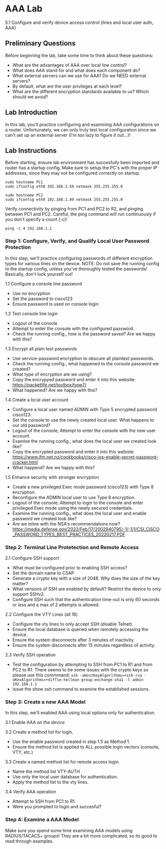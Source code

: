 # AAA Lab
5.1 Configure and verify device access control (lines and local user auth, AAA)

## Preliminary Questions
Before beginning the lab, take some time to think about these questions:
- What are the advantages of AAA over local line control?
- What does AAA stand for and what does each component do?
- What external servers can we use for AAA? Do we NEED external servers?
- By default, what are the user privileges at each level?
- What are the different encryption standards available to us? Which should we avoid?


## Lab Introduction
In this lab, you'll practice configuring and examining AAA configurations on a router. Unfortunately, we can only truly test local configuration since we can't set up an external server (I'm too lazy to figure it out...)!

## Lab Instructions
Before starting, ensure lab environment has succesfully been imported and router has a startup config. 
Make sure to setup the PC's with the proper IP addresses, since they may not be configured correctly on startup.
```
sudo hostname PC1
sudo ifconfig eth0 192.168.1.50 netmask 255.255.255.0

sudo hostname PC2
sudo ifconfig eth0 192.168.1.49 netmask 255.255.255.0
```

Verify connectivity by pinging from PC1 and PC2 to R2, and pinging between PC1 and PC2. Careful, the ping command will run continuously if you don't specify a count (-c)!

```
ping -c 4 192.168.1.1
```

### Step 1: Configure, Verify, and Qualify Local User Password Protection
In this step, we'll practice configuring passwords of different encryption types for various lines on the device.
NOTE: Do not save the running config to the startup config, unless you've thoroughly tested the passwords! Basically, don't lock yourself out!

1.1 Configure a console line password
- Use no encryption
- Set the password to cisco123
- Ensure password is used on console login

1.2 Test console line login
- Logout of the console
- Attempt to enter the console with the configured password.
- Check the running config., how is the password saved? Are we happy with this?

1.3 Encrypt all plain text passwords
- Use service-password encryption to obscure all plaintext passwords.
- Check the running config., what happened to the console password we created?
- What type of encryption are we using?
- Copy the encrypyed password and enter it into this website: https://packetlife.net/toolbox/type7/
- What happened? Are we happy with this?

1.4 Create a local user account
- Configure a local user named ADMIN with Type 5 encrypted password cisco123.
- Set the console to use the newly created local user. What happens to our old password?
- Logout of the console; Attempt to enter the console with the new user account.
- Examine the running config., what does the local user we created look like?
- Copy the encrypted password and enter it into this webiste: https://www.ifm.net.nz/cookbooks/cisco-ios-enable-secret-password-cracker.html
- What happend? Are we happy with this?

1.5 Enhance security with stronger encryption
- Create a new privileged Exec mode password (cisco123) with Type 8 encryption.
- Reconfigure the ADMIN local user to use Type 8 encryption.
- Logout of the console; Attempt to login to the console and enter privileged Exec mode using the newly secured credentials.
- Examine the running config., what does the local user and enable password we created look like?
- Are we inline with the NSA's recommendations now? https://media.defense.gov/2022/Feb/17/2002940795/-1/-1/1/CSI_CISCO_PASSWORD_TYPES_BEST_PRACTICES_20220217.PDF

### Step 2: Terminal Line Protetection and Remote Access
2.1 Configure SSH support
- What must be configured prior to enabling SSH access?
- Set the domain name to CSAP
- Generate a crypto key with a size of 2048. Why does the size of the key matter?
- What versions of SSH are enabled by default? Restrict the device to only support SSHv2. 
- Configure SSH such that the authentication time-out is only 60 seconds or less and a max of 2 attempts is allowed.

2.2 Configure the VTY Lines (all 16)
- Configure the vty lines to only accept SSH (disable Telnet).
- Ensure the local database is queried when remotely accessing the device. 
- Ensure the system disconnects after 3 minutes of inactivity.
- Ensure the system disconnects after 15 minutes regardless of activity.

2.3 Verify SSH operation
- Test the configuration by attempting to SSH from PC1 to R1 and from PC2 to R1. There seems to be some issues with the crypto keys so please use this commmand: 
```ssh -oHostKeyAlgorithms=+ssh-rsa -oKexAlgorithms=+diffie-hellman-group-exchange-sha1 -l admin 192.168.1.1```
- Issue the show ssh command to examine the established sessions.
   
  
### Step 3: Create a new AAA Model
In this step, we'll enabled AAA using local options only for authentication.

3.1 Enable AAA on the device

3.2 Create a method list for login.
- Use the enable password created in step 1.5 as Method 1.
- Ensure the method list is applied to ALL possible login vectors (console, VTY, etc.)

3.3 Create a named method list for remote access login.
- Name the method list VTY-AUTH
- Use only the local user database for authentication.
- Apply the method list to the vty lines.

3.4 Verify AAA operation
- Attempt to SSH from PC1 to R1.
- Were you prompted to login and succesful?

### Step 4: Examine a AAA Model
Make sure you spend some time examining AAA models using RADIUS/TACACS+ groups! 
They are a bit more complicated, so its good to read through examples.
